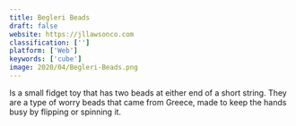 ```yaml
---
title: Begleri Beads
draft: false 
website: https://jllawsonco.com
classification: ['']
platform: ['Web']
keywords: ['cube']
image: 2020/04/Begleri-Beads.png
---
```

Is a small fidget toy that has two beads at either end of a short string. They are a type of worry beads that came from Greece, made to keep the hands busy by flipping or spinning it.